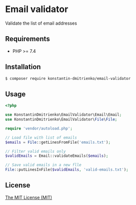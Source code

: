 # Email validator
Validate the list of email addresses

## Requirements
* PHP >= 7.4

## Installation
```bash
$ composer require konstantin-dmitrienko/email-validator
```

## Usage
```PHP
<?php

use KonstantinDmitrienko\EmailValidator\Email\Email;
use KonstantinDmitrienko\EmailValidator\File\File;

require 'vendor/autoload.php';

// Load file with list of emails
$emails = File::getLinesFromFile('emails.txt');

// Filter valid emails only 
$validEmails = Email::validateEmails($emails);

// Save valid emails in a new flle
File::putLinesInFile($validEmails, 'valid-emails.txt');
```

## License
[The MIT License (MIT)](LICENSE)
